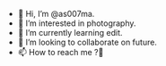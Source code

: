 - 👋 Hi, I’m @as007ma.
- 👀 I’m interested in photography.
- 🌱 I’m currently learning edit.
- 💞️ I’m looking to collaborate on future.
- 📫 How to reach me ?🥰

<!---
as007ma/as007ma is a ✨ special ✨ repository because its `README.md` (this file) appears on your GitHub profile.
You can click the Preview link to take a look at your changes.
--->
